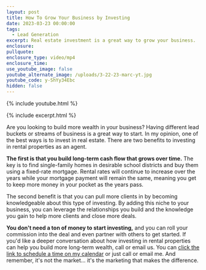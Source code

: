 ```yaml
---
layout: post
title: How To Grow Your Business by Investing
date: 2023-03-23 00:00:00
tags:
  - Lead Generation
excerpt: Real estate investment is a great way to grow your business.
enclosure:
pullquote:
enclosure_type: video/mp4
enclosure_time:
use_youtube_image: false
youtube_alternate_image: /uploads/3-22-23-marc-yt.jpg
youtube_code: y-ShYy34Ebc
hidden: false
---
```

{% include youtube.html %}

{% include excerpt.html %}

Are you looking to build more wealth in your business? Having different lead buckets or streams of business is a great way to start. In my opinion, one of the best ways is to invest in real estate. There are two benefits to investing in rental properties as an agent.

**The first is that you build long-term cash flow that grows over time.** The key is to find single-family homes in desirable school districts and buy them using a fixed-rate mortgage. Rental rates will continue to increase over the years while your mortgage payment will remain the same, meaning you get to keep more money in your pocket as the years pass.&nbsp;

The second benefit is that you can pull more clients in by becoming knowledgeable about this type of investing. By adding this niche to your business, you can leverage the relationships you build and the knowledge you gain to help more clients and close more deals.

**You don't need a ton of money to start investing,** and you can roll your commission into the deal and even partner with others to get started. If you'd like a deeper conversation about how investing in rental properties can help you build more long-term wealth, call or email us. You can [click the link to schedule a time on my calendar](https://calendly.com/marcaustinhighfill/30min) or just call or email me. And remember, it's not the market… it's the marketing that makes the difference.